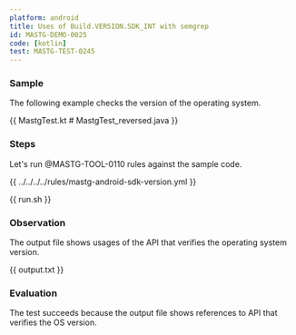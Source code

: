 ```yaml
---
platform: android
title: Uses of Build.VERSION.SDK_INT with semgrep
id: MASTG-DEMO-0025
code: [kotlin]
test: MASTG-TEST-0245
---
```


### Sample

The following example checks the version of the operating system.

{{ MastgTest.kt # MastgTest_reversed.java }}

### Steps

Let's run @MASTG-TOOL-0110 rules against the sample code.

{{ ../../../../rules/mastg-android-sdk-version.yml }}

{{ run.sh }}

### Observation

The output file shows usages of the API that verifies the operating system version.

{{ output.txt }}

### Evaluation

The test succeeds because the output file shows references to API that verifies the OS version.
